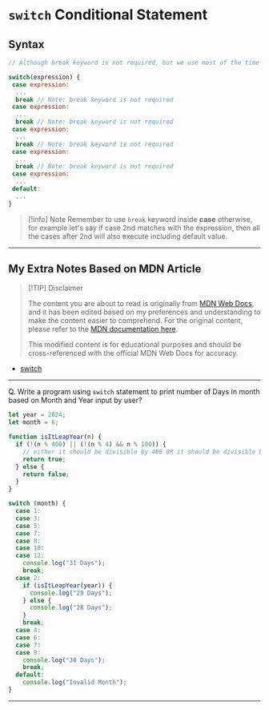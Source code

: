 # `switch` Conditional Statement

## Syntax

```js
// Although break keyword is not required, but we use most of the time iwth case part of switch conditional statement

switch(expression) {
 case expression:
  ...
  break // Note: break keyword is not required
 case expression:
  ...
  break // Note: break keyword is not required
 case expression:
  ...
  break // Note: break keyword is not required
 case expression:
  ...
  break // Note: break keyword is not required
 case expression:
  ...
 default:
  ...
}
```

> [!info] Note
> Remember to use `break` keyword inside **case** otherwise, for example let's say if case 2nd matches with the expression, then all the cases after 2nd will also execute including default value.

---

## My Extra Notes Based on MDN Article

> [!TIP] Disclaimer
>
> The content you are about to read is originally from [MDN Web Docs](https://developer.mozilla.org/), and it has been edited based on my preferences and understanding to make the content easier to comprehend. For the original content, please refer to the [MDN documentation here](https://developer.mozilla.org/en-US/docs/Web/JavaScript/Reference/Statements/switch).
>
> This modified content is for educational purposes and should be cross-referenced with the official MDN Web Docs for accuracy.

- [switch](switch.md)

---

Q. Write a program using `switch` statement to print number of Days in month based on Month and Year input by user?

```js
let year = 2024;
let month = 6;

function isItLeapYear(n) {
  if (!(n % 400) || (!(n % 4) && n % 100)) {
    // either it should be divisible by 400 OR it should be divisible by 4 but not by 100
    return true;
  } else {
    return false;
  }
}

switch (month) {
  case 1:
  case 3:
  case 5:
  case 7:
  case 8:
  case 10:
  case 12:
    console.log("31 Days");
    break;
  case 2:
    if (isItLeapYear(year)) {
      console.log("29 Days");
    } else {
      console.log("28 Days");
    }
    break;
  case 4:
  case 6:
  case 7:
  case 9:
    console.log("30 Days");
    break;
  default:
    console.log("Invalid Month");
}

```

---
